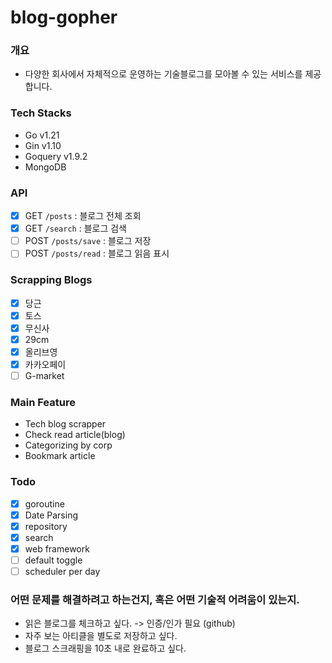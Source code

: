# blog-gopher

### 개요
- 다양한 회사에서 자체적으로 운영하는 기술블로그를 모아볼 수 있는 서비스를 제공합니다.

### Tech Stacks
- Go v1.21
- Gin v1.10
- Goquery v1.9.2
- MongoDB

### API
- [X] GET `/posts` : 블로그 전체 조회
- [X] GET `/search` : 블로그 검색
- [ ] POST `/posts/save` : 블로그 저장
- [ ] POST `/posts/read` : 블로그 읽음 표시

### Scrapping Blogs
- [X] 당근
- [X] 토스
- [X] 무신사
- [X] 29cm
- [X] 올리브영
- [X] 카카오페이
- [ ] G-market

### Main Feature
- Tech blog scrapper
- Check read article(blog)
- Categorizing by corp
- Bookmark article

### Todo 
- [X] goroutine
- [X] Date Parsing
- [X] repository
- [X] search
- [X] web framework
- [ ] default toggle
- [ ] scheduler per day

### 어떤 문제를 해결하려고 하는건지, 혹은 어떤 기술적 어려움이 있는지.
- 읽은 블로그를 체크하고 싶다. -> 인증/인가 필요 (github)
- 자주 보는 아티클을 별도로 저장하고 싶다.
- 블로그 스크래핑을 10초 내로 완료하고 싶다.